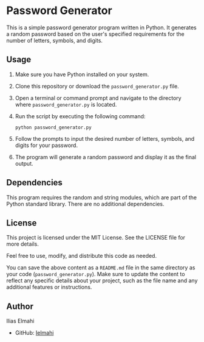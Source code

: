 # Password Generator

This is a simple password generator program written in Python. It generates a random password based on the user's specified requirements for the number of letters, symbols, and digits.

## Usage

1. Make sure you have Python installed on your system.
2. Clone this repository or download the `password_generator.py` file.
3. Open a terminal or command prompt and navigate to the directory where `password_generator.py` is located.
4. Run the script by executing the following command:

   ```shell
   python password_generator.py

5. Follow the prompts to input the desired number of letters, symbols, and digits for your password.
6. The program will generate a random password and display it as the final output.

## Dependencies

This program requires the random and string modules, which are part of the Python standard library. There are no additional dependencies.

## License

This project is licensed under the MIT License. See the LICENSE file for more details.

Feel free to use, modify, and distribute this code as needed.

You can save the above content as a `README.md` file in the same directory as your code (`password_generator.py`). Make sure to update the content to reflect any specific details about your project, such as the file name and any additional features or instructions.

## Author

Ilias Elmahi

- GitHub: [Ielmahi](https://github.com/Ielmahi)
